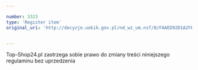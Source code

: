 ```yaml
---

number: 3323
type: 'Register item'
original_uri: 'http://decyzje.uokik.gov.pl/nd_wz_um.nsf/0/FAAED92D1A2FE1EFC1257A33002AC913?OpenDocument'


---
```


Top-Shop24.pl zastrzega sobie prawo do zmiany treści niniejszego regulaminu bez uprzedzenia
